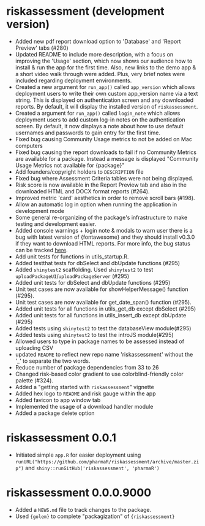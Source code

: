 # riskassessment (development version)

* Added new pdf report download option to 'Database' and 'Report Preview' tabs (#280) 
* Updated README to include more description, with a focus on improving the 'Usage' section, which now shows our audience how to install & run the app for the first time. Also, new links to the demo app & a short video walk through were added. Plus, very brief notes were included regarding deployment environments.
* Created a new argument for `run_app()` called `app_version` which allows deployment users to write their own custom app_version name via a text string. This is displayed on authentication screen and any downloaded reports. By default, it will display the installed version of `riskassessment`.
* Created a argument for `run_app()` called `login_note` which allows deployment users to add custom log-in notes on the authentication screen. By default, it now displays a note about how to use default usernames and passwords to gain entry for the first time.
* Fixed bug causing Community Usage metrics to not be added on Mac computers
* Fixed bug causing the report downloads to fail if no Community Metrics are available for a package. Instead a message is displayed "Community Usage Metrics not available for {package}"
* Add founders/copyright holders to `DESCRIPTION` file
* Fixed bug where Assessment Criteria tables were not being displayed.
* Risk score is now available in the Report Preview tab and also in the downloaded HTML and DOCX format reports (#264).
* Improved metric 'card' aesthetics in order to remove scroll bars (#198).
* Allow an automatic log in option when running the application in development mode
* Some general re-organizing of the package's infrastructure to make testing and development easier.
* Added console warnings + login note & modals to warn user there is a bug with latest version of {fontawesome} and they should install v0.3.0 if they want to download HTML reports. For more info, the bug status can be tracked [here](https://github.com/rstudio/fontawesome/issues/99).
* Add unit tests for functions in utils_startup.R.
* Added testthat tests for dbSelect and dbUpdate functions (#295)
* Added `shinytest2` scaffolding. Used `shinytest2` to test `uploadPackageUI`/`uploadPackageServer` (#295)
* Added unit tests for dbSelect and dbUpdate functions (#295)
* Unit test cases are now available for showHelperMessage() function (#295).
* Unit test cases are now available for get_date_span() function (#295).
* Added unit tests for all functions in utils_get_db except dbSelect (#295)
* Added unit tests for all functions in utils_insert_db except dbUpdate (#295)
* Added tests using `shinytest2` to test the databaseView module(#295)
* Added tests using `shinytest2` to test the introJS module(#295)
* Allowed users to type in package names to be assessed instead of uploading CSV
* updated `README` to reflect new repo name 'riskassessment' without the '_' to separate the two words.
* Reduce number of package dependencies from 33 to 26
* Changed risk-based color gradient to use colorblind-friendly color palette (#324).
* Added a "getting started with `riskassessment`" vignette
* Added hex logo to `README` and risk gauge within the app
* Added favicon to app window tab
* Implemented the usage of a download handler module
* Added a package delete option

# riskassessment 0.0.1
* Initiated simple `app.R` for easier deployment using `runURL("https://github.com/pharmaR/riskassessment/archive/master.zip")` and `shiny::runGitHub('riskassessment', 'pharmaR')`


# riskassessment 0.0.0.9000

* Added a `NEWS.md` file to track changes to the package.
* Used `{golem}` to complete "packagization" of `{riskassessment}`
